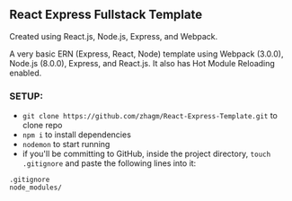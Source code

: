 ## React Express Fullstack Template

Created using React.js, Node.js, Express, and Webpack.

A very basic ERN (Express, React, Node) template using Webpack (3.0.0), Node.js (8.0.0), Express, and React.js. It also has Hot Module Reloading enabled.

### SETUP:
  - `git clone https://github.com/zhagm/React-Express-Template.git` to clone repo
  - `npm i` to install dependencies
  - `nodemon` to start running
  - if you'll be committing to GitHub, inside the project directory, `touch .gitignore` and paste the following lines into it:
```
.gitignore
node_modules/
```
